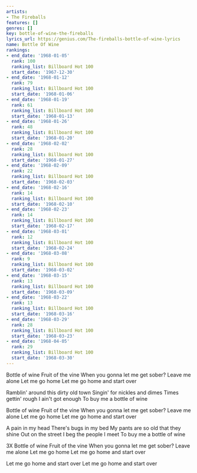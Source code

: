 ```yaml
---
artists:
- The Fireballs
features: []
genres: []
key: bottle-of-wine-the-fireballs
lyrics_url: https://genius.com/The-fireballs-bottle-of-wine-lyrics
name: Bottle Of Wine
rankings:
- end_date: '1968-01-05'
  rank: 100
  ranking_list: Billboard Hot 100
  start_date: '1967-12-30'
- end_date: '1968-01-12'
  rank: 79
  ranking_list: Billboard Hot 100
  start_date: '1968-01-06'
- end_date: '1968-01-19'
  rank: 61
  ranking_list: Billboard Hot 100
  start_date: '1968-01-13'
- end_date: '1968-01-26'
  rank: 48
  ranking_list: Billboard Hot 100
  start_date: '1968-01-20'
- end_date: '1968-02-02'
  rank: 28
  ranking_list: Billboard Hot 100
  start_date: '1968-01-27'
- end_date: '1968-02-09'
  rank: 22
  ranking_list: Billboard Hot 100
  start_date: '1968-02-03'
- end_date: '1968-02-16'
  rank: 14
  ranking_list: Billboard Hot 100
  start_date: '1968-02-10'
- end_date: '1968-02-23'
  rank: 14
  ranking_list: Billboard Hot 100
  start_date: '1968-02-17'
- end_date: '1968-03-01'
  rank: 12
  ranking_list: Billboard Hot 100
  start_date: '1968-02-24'
- end_date: '1968-03-08'
  rank: 9
  ranking_list: Billboard Hot 100
  start_date: '1968-03-02'
- end_date: '1968-03-15'
  rank: 13
  ranking_list: Billboard Hot 100
  start_date: '1968-03-09'
- end_date: '1968-03-22'
  rank: 13
  ranking_list: Billboard Hot 100
  start_date: '1968-03-16'
- end_date: '1968-03-29'
  rank: 28
  ranking_list: Billboard Hot 100
  start_date: '1968-03-23'
- end_date: '1968-04-05'
  rank: 29
  ranking_list: Billboard Hot 100
  start_date: '1968-03-30'
---
```

Bottle of wine
Fruit of the vine
When you gonna let me get sober?
Leave me alone
Let me go home
Let me go home and start over

Ramblin' around this dirty old town
Singin' for nickles and dimes
Times gettin' rough
I ain't got enough
To buy me a bottle of wine

Bottle of wine
Fruit of the vine
When you gonna let me get sober?
Leave me alone
Let me go home
Let me go home and start over

A pain in my head
There's bugs in my bed
My pants are so old that they shine
Out on the street
I beg the people I meet
To buy me a bottle of wine

3X
Bottle of wine
Fruit of the vine
When you gonna let me get sober?
Leave me alone
Let me go home
Let me go home and start over

Let me go home and start over
Let me go home and start over
